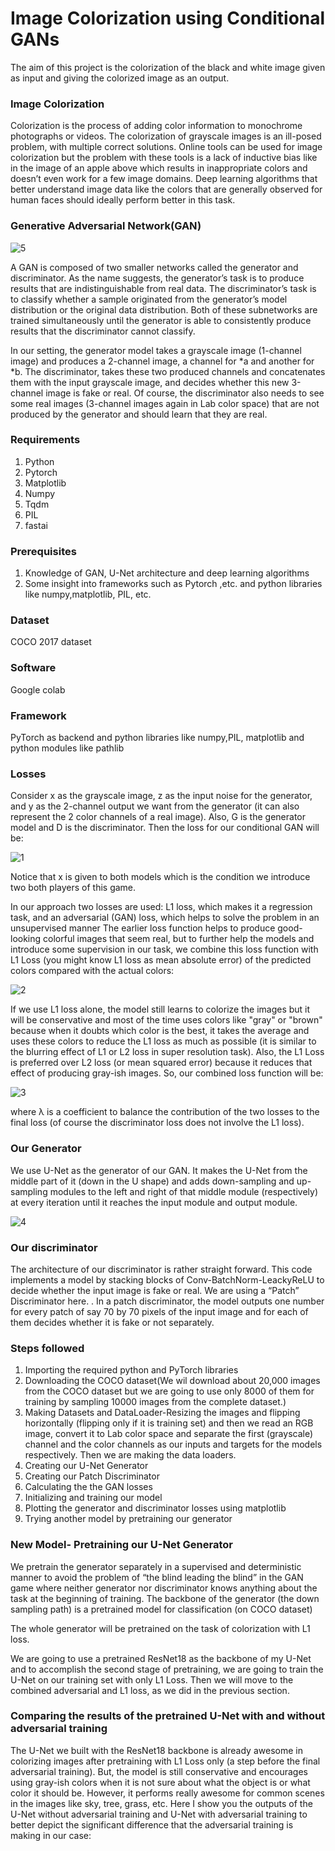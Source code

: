 # Image Colorization using Conditional GANs 

The aim of this project is the colorization of the black and white image given as input and giving the colorized image as an output.

### Image Colorization 

Colorization is the process of adding color information to monochrome photographs or videos. The colorization of grayscale images is an ill-posed problem, with multiple correct solutions. Online tools can be used for image colorization but the problem with these tools is a lack of inductive bias like in the image of an apple above which results in inappropriate colors and doesn’t even work for a few image domains. Deep learning algorithms that better understand image data like the colors that are generally observed for human faces should ideally perform better in this task.

### Generative Adversarial Network(GAN)


![5](https://user-images.githubusercontent.com/84587362/175053267-dea22ef2-6744-4115-905e-19be8b502411.png)



 A GAN is composed of two smaller networks called the generator and discriminator. As the name suggests, the generator’s task is to produce results that are indistinguishable from real data. The discriminator’s task is to classify whether a sample originated from the generator’s model distribution or the original data distribution. Both of these subnetworks are trained simultaneously until the generator is able to consistently produce results that the discriminator cannot classify.

 In our setting, the generator model takes a grayscale image (1-channel image) and produces a 2-channel image, a channel for *a and another for *b. The discriminator, takes these two produced channels and concatenates them with the input grayscale image, and decides whether this new 3-channel image is fake or real. Of course, the discriminator also needs to see some real images (3-channel images again in Lab color space) that are not produced by the generator and should learn that they are real. 
 
### Requirements
1) Python 
2) Pytorch
3) Matplotlib
4) Numpy
5) Tqdm
6) PIL
7) fastai

### Prerequisites
1) Knowledge of GAN, U-Net architecture and deep learning algorithms
2) Some insight into frameworks such as Pytorch ,etc. and python libraries like numpy,matplotlib, PIL, etc.

### Dataset
COCO 2017 dataset
 
### Software 
Google colab

### Framework
PyTorch as backend and python libraries like numpy,PIL, matplotlib and python modules like pathlib

 
### Losses
Consider x as the grayscale image, z as the input noise for the generator, and y as the 2-channel output we want from the generator (it can also represent the 2 color channels of a real image). Also, G is the generator model and D is the discriminator. Then the loss for our conditional GAN will be:

![1](https://user-images.githubusercontent.com/84587362/175051082-9720bf71-95ba-4ba1-a3c6-08acccfb9d15.jpg)

Notice that x is given to both models which is the condition we introduce two both players of this game. 

In our approach two losses are used: L1 loss, which makes it a regression task, and an adversarial (GAN) loss, which helps to solve the problem in an unsupervised manner
The earlier loss function helps to produce good-looking colorful images that seem real, but to further help the models and introduce some supervision in our task, we combine this loss function with L1 Loss (you might know L1 loss as mean absolute error) of the predicted colors compared with the actual colors:

![2](https://user-images.githubusercontent.com/84587362/175051547-089d54b0-6180-46d1-8eee-9f27d8310067.jpg)

If we use L1 loss alone, the model still learns to colorize the images but it will be conservative and most of the time uses colors like "gray" or "brown" because when it doubts which color is the best, it takes the average and uses these colors to reduce the L1 loss as much as possible (it is similar to the blurring effect of L1 or L2 loss in super resolution task). Also, the L1 Loss is preferred over L2 loss (or mean squared error) because it reduces that effect of producing gray-ish images. So, our combined loss function will be:

![3](https://user-images.githubusercontent.com/84587362/175051611-72b5e118-aa39-42c1-854f-d104ae6c1538.jpg)

where λ is a coefficient to balance the contribution of the two losses to the final loss (of course the discriminator loss does not involve the L1 loss).

### Our Generator
We use  U-Net as the generator of our GAN. It makes the U-Net from the middle part of it (down in the U shape) and adds down-sampling and up-sampling modules to the left and right of that middle module (respectively) at every iteration until it reaches the input module and output module.

![4](https://user-images.githubusercontent.com/84587362/175052033-fd8c1766-a1b0-4d6e-902a-7a03d8b9746b.png)


### Our discriminator
The architecture of our discriminator is rather straight forward. This code implements a model by stacking blocks of Conv-BatchNorm-LeackyReLU to decide whether the input image is fake or real. 
We are using a “Patch” Discriminator here. . In a patch discriminator, the model outputs one number for every patch of say 70 by 70 pixels of the input image and for each of them decides whether it is fake or not separately.

### Steps followed

1) Importing the required python and PyTorch libraries
2) Downloading the COCO dataset(We wil download about 20,000 images from the COCO dataset but we are going to use only 8000 of them for training by sampling 10000 images from the complete dataset.)
3) Making Datasets and DataLoader-Resizing the images and flipping horizontally (flipping only if it is training set) and then we read an RGB image, convert it to Lab color space and separate the first (grayscale) channel and the color channels as our inputs and targets for the models respectively. Then we are making the data loaders.
4) Creating our U-Net Generator
5) Creating our Patch Discriminator
6) Calculating the the GAN losses
7) Initializing and training our model
8) Plotting the generator and discriminator losses using matplotlib
9) Trying another model by pretraining our generator



### New Model- Pretraining our U-Net Generator


We  pretrain the generator separately in a supervised and deterministic manner to avoid the problem of “the blind leading the blind” in the GAN game where neither generator nor discriminator knows anything about the task at the beginning of training.
The backbone of the generator (the down sampling path) is a pretrained model for classification (on COCO dataset)

The whole generator will be pretrained on the task of colorization with L1 loss.

We are going to use a pretrained ResNet18 as the backbone of my U-Net and to accomplish the second stage of pretraining, we are going to train the U-Net on our training set with only L1 Loss. Then we will move to the combined adversarial and L1 loss, as we did in the previous section.
 
### Comparing the results of the pretrained U-Net with and without adversarial training

The U-Net we built with the ResNet18 backbone is already awesome in colorizing images after pretraining with L1 Loss only (a step before the final adversarial training). But, the model is still conservative and encourages using gray-ish colors when it is not sure about what the object is or what color it should be. However, it performs really awesome for common scenes in the images like sky, tree, grass, etc.
Here I show you the outputs of the U-Net without adversarial training and U-Net with adversarial training to better depict the significant difference that the adversarial training is making in our case:




